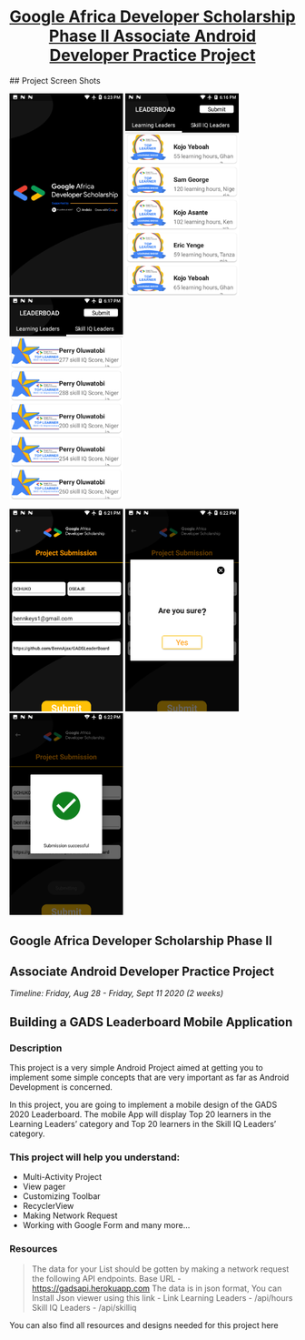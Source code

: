 <h1 style="text-align: center;"><span style="text-decoration: underline;"><strong>Google Africa Developer Scholarship Phase II Associate Android Developer Practice Project
</strong></span></h1>
## Project Screen Shots
<p>
  <img src="screenshots/1.png" width="200">
  <img src="screenshots/2.png" width="200">
  <img src="screenshots/3.png" width="200">
</p>
<p>
  <img src="screenshots/4.png" width="200">
  <img src="screenshots/5.png" width="200">
  <img src="screenshots/6.png" width="200">
</p>

## Google Africa Developer Scholarship Phase II

## Associate Android Developer Practice Project

_Timeline: Friday, Aug 28 - Friday, Sept 11 2020 (2 weeks)_

## Building a GADS Leaderboard Mobile Application

### Description

This project is a very simple Android Project aimed at getting you to implement some simple concepts that are very important as far as Android Development is concerned.

In this project, you are going to implement a mobile design of the GADS 2020 Leaderboard.
The mobile App will display Top 20 learners in the Learning Leaders’ category and Top 20 learners in the Skill IQ Leaders’ category.

### This project will help you understand:
* Multi-Activity Project
* View pager
* Customizing Toolbar
* RecyclerView
* Making Network Request
* Working with Google Form and many more...

### Resources

> The data  for your List should be gotten by making a network request the following API endpoints.
> Base URL - https://gadsapi.herokuapp.com
> The data is in json format, You can Install Json viewer using this link - Link
> Learning Leaders - /api/hours
> Skill IQ Leaders - /api/skilliq

You can also find all resources and designs needed for this project here





